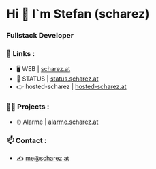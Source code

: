 <h1 align="left">Hi 👋 I`m Stefan (scharez) </h1>
<h3 align="left">Fullstack Developer </h3>

### 🔗 Links :

- 🖥️ WEB | [scharez.at](https://scharez.at)
- 🤖 STATUS | [status.scharez.at](https:status.scharez.at)
- 👉 hosted-scharez | [hosted-scharez.at](https://hosted-scharez.at)

### 👨‍💻 Projects : 

- ⏰ Alarme | [alarme.scharez.at](alarme.scharez.at)

### 📫 Contact :

- ✍️ [me@scharez.at](mailto:me@scharez.at)

